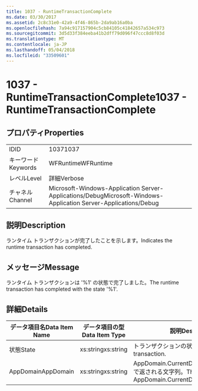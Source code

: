 ```yaml
---
title: 1037 - RuntimeTransactionComplete
ms.date: 03/30/2017
ms.assetid: 2c8c31e0-42a9-4f46-865b-2da9ab16a0ba
ms.openlocfilehash: 7a94c917157904c5cb84105c41842657a534c973
ms.sourcegitcommit: 3d5d33f384eeba41b2dff79d096f47ccc8d8f03d
ms.translationtype: MT
ms.contentlocale: ja-JP
ms.lasthandoff: 05/04/2018
ms.locfileid: "33509601"
---
```

# <a name="1037---runtimetransactioncomplete"></a><span data-ttu-id="caf85-102">1037 - RuntimeTransactionComplete</span><span class="sxs-lookup"><span data-stu-id="caf85-102">1037 - RuntimeTransactionComplete</span></span>
## <a name="properties"></a><span data-ttu-id="caf85-103">プロパティ</span><span class="sxs-lookup"><span data-stu-id="caf85-103">Properties</span></span>  
  
|||  
|-|-|  
|<span data-ttu-id="caf85-104">ID</span><span class="sxs-lookup"><span data-stu-id="caf85-104">ID</span></span>|<span data-ttu-id="caf85-105">1037</span><span class="sxs-lookup"><span data-stu-id="caf85-105">1037</span></span>|  
|<span data-ttu-id="caf85-106">キーワード</span><span class="sxs-lookup"><span data-stu-id="caf85-106">Keywords</span></span>|<span data-ttu-id="caf85-107">WFRuntime</span><span class="sxs-lookup"><span data-stu-id="caf85-107">WFRuntime</span></span>|  
|<span data-ttu-id="caf85-108">レベル</span><span class="sxs-lookup"><span data-stu-id="caf85-108">Level</span></span>|<span data-ttu-id="caf85-109">詳細</span><span class="sxs-lookup"><span data-stu-id="caf85-109">Verbose</span></span>|  
|<span data-ttu-id="caf85-110">チャネル</span><span class="sxs-lookup"><span data-stu-id="caf85-110">Channel</span></span>|<span data-ttu-id="caf85-111">Microsoft-Windows-Application Server-Applications/Debug</span><span class="sxs-lookup"><span data-stu-id="caf85-111">Microsoft-Windows-Application Server-Applications/Debug</span></span>|  
  
## <a name="description"></a><span data-ttu-id="caf85-112">説明</span><span class="sxs-lookup"><span data-stu-id="caf85-112">Description</span></span>  
 <span data-ttu-id="caf85-113">ランタイム トランザクションが完了したことを示します。</span><span class="sxs-lookup"><span data-stu-id="caf85-113">Indicates the runtime transaction has completed.</span></span>  
  
## <a name="message"></a><span data-ttu-id="caf85-114">メッセージ</span><span class="sxs-lookup"><span data-stu-id="caf85-114">Message</span></span>  
 <span data-ttu-id="caf85-115">ランタイム トランザクションは '%1' の状態で完了しました。</span><span class="sxs-lookup"><span data-stu-id="caf85-115">The runtime transaction has completed with the state '%1'.</span></span>  
  
## <a name="details"></a><span data-ttu-id="caf85-116">詳細</span><span class="sxs-lookup"><span data-stu-id="caf85-116">Details</span></span>  
  
|<span data-ttu-id="caf85-117">データ項目名</span><span class="sxs-lookup"><span data-stu-id="caf85-117">Data Item Name</span></span>|<span data-ttu-id="caf85-118">データ項目の型</span><span class="sxs-lookup"><span data-stu-id="caf85-118">Data Item Type</span></span>|<span data-ttu-id="caf85-119">説明</span><span class="sxs-lookup"><span data-stu-id="caf85-119">Description</span></span>|  
|--------------------|--------------------|-----------------|  
|<span data-ttu-id="caf85-120">状態</span><span class="sxs-lookup"><span data-stu-id="caf85-120">State</span></span>|<span data-ttu-id="caf85-121">xs:string</span><span class="sxs-lookup"><span data-stu-id="caf85-121">xs:string</span></span>|<span data-ttu-id="caf85-122">トランザクションの状態。</span><span class="sxs-lookup"><span data-stu-id="caf85-122">The state of the transaction.</span></span>|  
|<span data-ttu-id="caf85-123">AppDomain</span><span class="sxs-lookup"><span data-stu-id="caf85-123">AppDomain</span></span>|<span data-ttu-id="caf85-124">xs:string</span><span class="sxs-lookup"><span data-stu-id="caf85-124">xs:string</span></span>|<span data-ttu-id="caf85-125">AppDomain.CurrentDomain.FriendlyName で返される文字列。</span><span class="sxs-lookup"><span data-stu-id="caf85-125">The string returned by AppDomain.CurrentDomain.FriendlyName.</span></span>|
